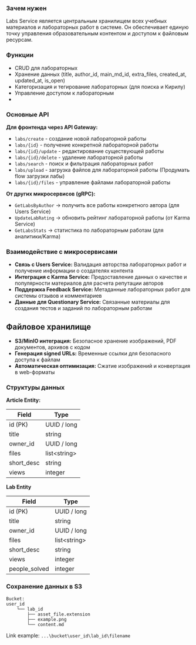 
### Зачем нужен
Labs Service является центральным хранилищем всех учебных материалов и лабораторных работ в системе. Он обеспечивает единую точку управления образовательным контентом и доступом к файловым ресурсам.

### Функции
- CRUD для лабораторных
- Хранение данных (title, author_id, main_md_id, extra_files, created_at, updated_at, is_open)
- Категоризация и тегирование лабораторных (для поиска и Кирилу)
- Управление доступом к лабораторным
- 

### Основные API
**Для фронтенда через API Gateway:**
- `labs/create` - создание новой лабораторной работы
- `labs/{id}` - получение конкретной лабораторной работы
- `labs/{id}/update` - редактирование существующей работы
- `labs/{id}/delete` - удаление лабораторной работы
- `labs/search` - поиск и фильтрация лабораторных работ
- `labs/upload` - загрузка файлов для лабораторной работы (Продумать flow загрузки лабы)
- `labs/{id}/files` - управление файлами лабораторной работы

**От других микросервисов (gRPC):**

- `GetLabsByAuthor` → получить все работы конкретного автора (для Users Service)
- `UpdateLabRating` → обновить рейтинг лабораторной работы (от Karma Service)
- `GetLabsStats` → статистика по лабораторным работам (для аналитики/Karma)



### Взаимодействие с микросервисами

- **Связь с Users Service:** Валидация авторства лабораторных работ и получение информации о создателях контента
- **Интеграция с Karma Service:** Предоставление данных о качестве и популярности материалов для расчета репутации авторов
- **Поддержка Feedback Service:** Метаданные лабораторных работ для системы отзывов и комментариев
- **Данные для Questionary Service:** Связанные материалы для создания тестов и заданий по лабораторным работам

## **Файловое хранилище**
- **S3/MinIO интеграция:** Безопасное хранение изображений, PDF документов, архивов с кодом
- **Генерация signed URLs:** Временные ссылки для безопасного доступа к файлам
- **Автоматическая оптимизация:** Сжатие изображений и конвертация в web-форматы

### Структуры данных

**Article Entity:**

| Field      | Type          |
| ---------- | ------------- |
| id (PK)    | UUID / long   |
| title      | string        |
| owner_id   | UUID / long   |
| files      | list\<string> |
| short_desc | string        |
| views      | integer       |

**Lab Entity**

| Field         | Type          |
| ------------- | ------------- |
| id (PK)       | UUID / long   |
| title         | string        |
| owner_id      | UUID / long   |
| files         | list\<string> |
| short_desc    | string        |
| views         | integer       |
| people_solved | integer       |
 
### Сохранение данных в S3

```text
Bucket:
user_id
	└── lab_id
		├── asset_file.extension
		├── example.png
		└── content.md
```

Link example: `...\bucket\user_id\lab_id\filename`
